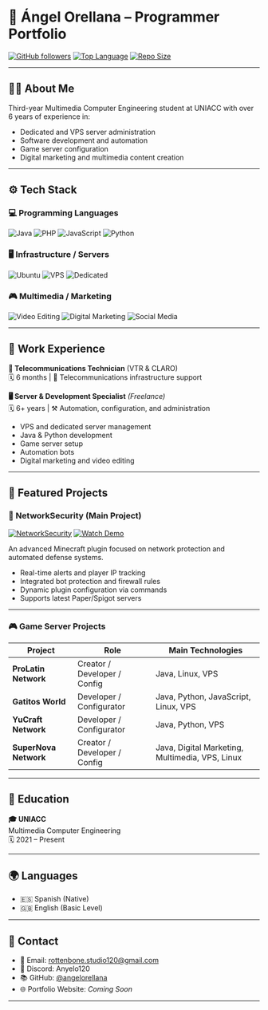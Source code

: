 # 🌟 Ángel Orellana – Programmer Portfolio

[![GitHub followers](https://img.shields.io/github/followers/Anyelo120?style=social)](https://github.com/Anyelo120)
[![Top Language](https://img.shields.io/github/languages/top/Anyelo120?color=yellow&style=flat-square)](https://github.com/Anyelo120)
[![Repo Size](https://img.shields.io/github/repo-size/Anyelo120?style=flat-square)](https://github.com/Anyelo120)

---

## 🧑‍💻 About Me

Third-year Multimedia Computer Engineering student at UNIACC with over 6 years of experience in:
- Dedicated and VPS server administration
- Software development and automation
- Game server configuration
- Digital marketing and multimedia content creation

---

## ⚙️ Tech Stack

### 💻 Programming Languages
![Java](https://img.shields.io/badge/Java-ED8B00?style=for-the-badge&logo=java)
![PHP](https://img.shields.io/badge/PHP-777BB4?style=for-the-badge&logo=php)
![JavaScript](https://img.shields.io/badge/JavaScript-F7DF1E?style=for-the-badge&logo=javascript&logoColor=black)
![Python](https://img.shields.io/badge/Python-3776AB?style=for-the-badge&logo=python)

### 🖥️ Infrastructure / Servers
![Ubuntu](https://img.shields.io/badge/Ubuntu-E95420?style=for-the-badge&logo=ubuntu)
![VPS](https://img.shields.io/badge/VPS-00A4EF?style=for-the-badge&logo=azure-devops)
![Dedicated](https://img.shields.io/badge/Dedicated%20Servers-006400?style=for-the-badge)

### 🎮 Multimedia / Marketing
![Video Editing](https://img.shields.io/badge/Video%20Editing-FF69B4?style=for-the-badge)
![Digital Marketing](https://img.shields.io/badge/Digital%20Marketing-4285F4?style=for-the-badge&logo=google-marketing-platform)
![Social Media](https://img.shields.io/badge/Social%20Media-1DA1F2?style=for-the-badge&logo=twitter)

---

## 💼 Work Experience

**📡 Telecommunications Technician** (VTR & CLARO)  
🗓️ 6 months | 🏢 Telecommunications infrastructure support

**🖥️ Server & Development Specialist** *(Freelance)*  
🗓️ 6+ years | ⚒️ Automation, configuration, and administration
- VPS and dedicated server management
- Java & Python development
- Game server setup
- Automation bots
- Digital marketing and video editing

---

## 🚀 Featured Projects

### 🔐 NetworkSecurity (Main Project)
[![NetworkSecurity](https://img.shields.io/badge/GitHub-Project-181717?style=for-the-badge&logo=github)](https://github.com/Anyelo120/NetworkSecurity)
[![Watch Demo](https://img.shields.io/badge/YouTube-Demo-red?style=for-the-badge&logo=youtube)](https://youtu.be/mXGepIGXYEg)

An advanced Minecraft plugin focused on network protection and automated defense systems.
- Real-time alerts and player IP tracking
- Integrated bot protection and firewall rules
- Dynamic plugin configuration via commands
- Supports latest Paper/Spigot servers

---

### 🎮 Game Server Projects

| Project              | Role                            | Main Technologies                    |
|----------------------|----------------------------------|--------------------------------------|
| **ProLatin Network** | Creator / Developer / Config     | Java, Linux, VPS                     |
| **Gatitos World**    | Developer / Configurator         | Java, Python, JavaScript, Linux, VPS |
| **YuCraft Network**  | Developer / Configurator         | Java, Python, VPS                    |
| **SuperNova Network**| Creator / Developer / Config     | Java, Digital Marketing, Multimedia, VPS, Linux |

---

## 🏫 Education

**🎓 UNIACC**  
Multimedia Computer Engineering  
🗓️ 2021 – Present

---

## 🌍 Languages

- 🇪🇸 Spanish (Native)
- 🇬🇧 English (Basic Level)

---

## 📢 Contact

- 📧 Email: rottenbone.studio120@gmail.com  
- 🔗 Discord: Anyelo120  
- 📚 GitHub: [@angelorellana](https://github.com/Anyelo120)  
- 🌐 Portfolio Website: *Coming Soon*

---
